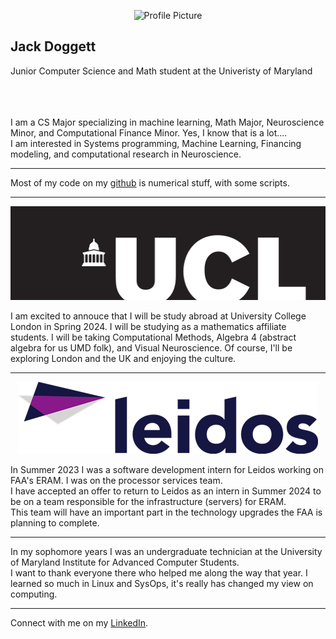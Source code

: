 <p align="center">

  <img src="https://avatars.githubusercontent.com/u/58831893?v=4" alt="Profile Picture">

</p>

**Jack Doggett** 
---
Junior Computer Science and Math student at the Univeristy of Maryland
<br />
<br />
<br />
<br />



I am a CS Major specializing in machine learning, Math Major, Neuroscience Minor, and Computational Finance Minor. Yes, I know that is a lot....<br>
I am interested in Systems programming, Machine Learning, Financing modeling, and computational research in Neuroscience. 
<hr>
Most of my code on my <a href="https://github.com/John-Doggett">github</a> is numerical stuff, with some scripts. 
<hr>
<p align="center">
  <img src="ucl-logo.png" width="512" height="150">
</p>
I am excited to annouce that I will be study abroad at University College London in Spring 2024. I will be studying as a mathematics affiliate students.
I will be taking Computational Methods, Algebra 4 (abstract algebra for us UMD folk), and Visual Neuroscience.
Of course, I'll be exploring London and the UK and enjoying the culture.
<hr>
<p align="center">
  <img src="leidos.png" width="480" height="115">
</p>
In Summer 2023 I was a software development intern for Leidos working on FAA's ERAM. I was on the processor services team.<br>
I have accepted an offer to return to Leidos as an intern in Summer 2024 to be on a team responsible for the infrastructure (servers) for ERAM.<br>
This team will have an important part in the technology upgrades the FAA is planning to complete.
<hr>
In my sophomore years I was an undergraduate technician at the University of Maryland Institute for Advanced Computer Students.<br>
I want to thank everyone there who helped me along the way that year. I learned so much in Linux and SysOps, it's really has changed my view on computing. 
<hr>
Connect with me on my <a href="https://www.linkedin.com/in/jack-c-doggett/">LinkedIn</a>.
